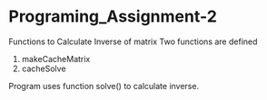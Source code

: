 Programing_Assignment-2
=======================

Functions to Calculate Inverse of matrix 
Two functions are defined
1. makeCacheMatrix  
2. cacheSolve

Program uses function solve() to calculate inverse.
